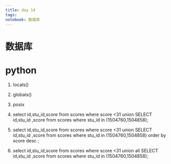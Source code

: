 ```yaml
---
title: day 14
tags: 
notebook: 数据库
---
```

# 数据库



# python
1. locals()
2. globals()
3. posix

1. select id,stu_id,score from scores where score <31 union SELECT id,stu_id ,score from scores where stu_id in (1504760,1504858);

2. select id,stu_id,score from scores where score
<31 union SELECT id,stu_id ,score from scores where stu_id in (1504760,1504858) order by score desc ;

3. select id,stu_id,score from scores where score
<31 union all SELECT id,stu_id ,score from scores where stu_id in (1504760,1504858);
